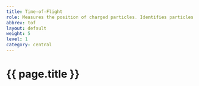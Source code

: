 ```yaml
---
title: Time-of-Flight
role: Measures the position of charged particles. Identifies particles.
abbrev: tof
layout: default
weight: 5
level: 1
category: central
---
```

# {{ page.title }}
